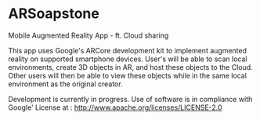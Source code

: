 # ARSoapstone
Mobile Augmented Reality App - ft. Cloud sharing

This app uses Google's ARCore development kit to implement augmented reality on supported smartphone devices. User's will
be able to scan local environments, create 3D objects in AR, and host these objects to the Cloud. Other users will then be able to
view these objects while in the same local environment as the original creator.

Development is currently in progress.
Use of software is in compliance with Google' License at : http://www.apache.org/licenses/LICENSE-2.0
